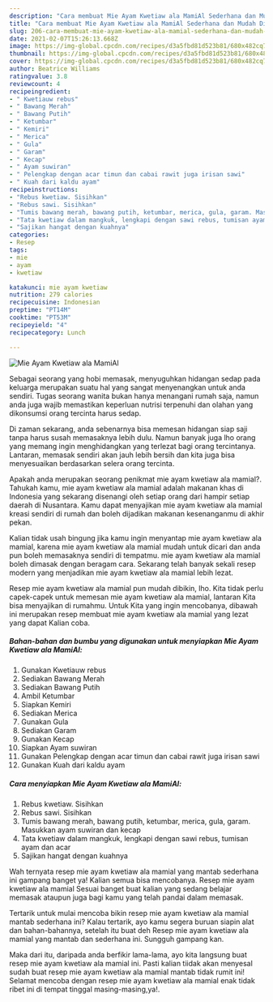 ```yaml
---
description: "Cara membuat Mie Ayam Kwetiaw ala MamiAl Sederhana dan Mudah Dibuat"
title: "Cara membuat Mie Ayam Kwetiaw ala MamiAl Sederhana dan Mudah Dibuat"
slug: 206-cara-membuat-mie-ayam-kwetiaw-ala-mamial-sederhana-dan-mudah-dibuat
date: 2021-02-07T15:26:13.668Z
image: https://img-global.cpcdn.com/recipes/d3a5fbd81d523b81/680x482cq70/mie-ayam-kwetiaw-ala-mamial-foto-resep-utama.jpg
thumbnail: https://img-global.cpcdn.com/recipes/d3a5fbd81d523b81/680x482cq70/mie-ayam-kwetiaw-ala-mamial-foto-resep-utama.jpg
cover: https://img-global.cpcdn.com/recipes/d3a5fbd81d523b81/680x482cq70/mie-ayam-kwetiaw-ala-mamial-foto-resep-utama.jpg
author: Beatrice Williams
ratingvalue: 3.8
reviewcount: 4
recipeingredient:
- " Kwetiauw rebus"
- " Bawang Merah"
- " Bawang Putih"
- " Ketumbar"
- " Kemiri"
- " Merica"
- " Gula"
- " Garam"
- " Kecap"
- " Ayam suwiran"
- " Pelengkap dengan acar timun dan cabai rawit juga irisan sawi"
- " Kuah dari kaldu ayam"
recipeinstructions:
- "Rebus kwetiaw. Sisihkan"
- "Rebus sawi. Sisihkan"
- "Tumis bawang merah, bawang putih, ketumbar, merica, gula, garam. Masukkan ayam suwiran dan kecap"
- "Tata kwetiaw dalam mangkuk, lengkapi dengan sawi rebus, tumisan ayam dan acar"
- "Sajikan hangat dengan kuahnya"
categories:
- Resep
tags:
- mie
- ayam
- kwetiaw

katakunci: mie ayam kwetiaw 
nutrition: 279 calories
recipecuisine: Indonesian
preptime: "PT14M"
cooktime: "PT53M"
recipeyield: "4"
recipecategory: Lunch

---
```



![Mie Ayam Kwetiaw ala MamiAl](https://img-global.cpcdn.com/recipes/d3a5fbd81d523b81/680x482cq70/mie-ayam-kwetiaw-ala-mamial-foto-resep-utama.jpg)

Sebagai seorang yang hobi memasak, menyuguhkan hidangan sedap pada keluarga merupakan suatu hal yang sangat menyenangkan untuk anda sendiri. Tugas seorang  wanita bukan hanya menangani rumah saja, namun anda juga wajib memastikan keperluan nutrisi terpenuhi dan olahan yang dikonsumsi orang tercinta harus sedap.

Di zaman  sekarang, anda sebenarnya bisa memesan hidangan siap saji tanpa harus susah memasaknya lebih dulu. Namun banyak juga lho orang yang memang ingin menghidangkan yang terlezat bagi orang tercintanya. Lantaran, memasak sendiri akan jauh lebih bersih dan kita juga bisa menyesuaikan berdasarkan selera orang tercinta. 



Apakah anda merupakan seorang penikmat mie ayam kwetiaw ala mamial?. Tahukah kamu, mie ayam kwetiaw ala mamial adalah makanan khas di Indonesia yang sekarang disenangi oleh setiap orang dari hampir setiap daerah di Nusantara. Kamu dapat menyajikan mie ayam kwetiaw ala mamial kreasi sendiri di rumah dan boleh dijadikan makanan kesenanganmu di akhir pekan.

Kalian tidak usah bingung jika kamu ingin menyantap mie ayam kwetiaw ala mamial, karena mie ayam kwetiaw ala mamial mudah untuk dicari dan anda pun boleh memasaknya sendiri di tempatmu. mie ayam kwetiaw ala mamial boleh dimasak dengan beragam cara. Sekarang telah banyak sekali resep modern yang menjadikan mie ayam kwetiaw ala mamial lebih lezat.

Resep mie ayam kwetiaw ala mamial pun mudah dibikin, lho. Kita tidak perlu capek-capek untuk memesan mie ayam kwetiaw ala mamial, lantaran Kita bisa menyajikan di rumahmu. Untuk Kita yang ingin mencobanya, dibawah ini merupakan resep membuat mie ayam kwetiaw ala mamial yang lezat yang dapat Kalian coba.

<!--inarticleads1-->

##### Bahan-bahan dan bumbu yang digunakan untuk menyiapkan Mie Ayam Kwetiaw ala MamiAl:

1. Gunakan  Kwetiauw rebus
1. Sediakan  Bawang Merah
1. Sediakan  Bawang Putih
1. Ambil  Ketumbar
1. Siapkan  Kemiri
1. Sediakan  Merica
1. Gunakan  Gula
1. Sediakan  Garam
1. Gunakan  Kecap
1. Siapkan  Ayam suwiran
1. Gunakan  Pelengkap dengan acar timun dan cabai rawit juga irisan sawi
1. Gunakan  Kuah dari kaldu ayam




<!--inarticleads2-->

##### Cara menyiapkan Mie Ayam Kwetiaw ala MamiAl:

1. Rebus kwetiaw. Sisihkan
1. Rebus sawi. Sisihkan
1. Tumis bawang merah, bawang putih, ketumbar, merica, gula, garam. Masukkan ayam suwiran dan kecap
1. Tata kwetiaw dalam mangkuk, lengkapi dengan sawi rebus, tumisan ayam dan acar
1. Sajikan hangat dengan kuahnya




Wah ternyata resep mie ayam kwetiaw ala mamial yang mantab sederhana ini gampang banget ya! Kalian semua bisa mencobanya. Resep mie ayam kwetiaw ala mamial Sesuai banget buat kalian yang sedang belajar memasak ataupun juga bagi kamu yang telah pandai dalam memasak.

Tertarik untuk mulai mencoba bikin resep mie ayam kwetiaw ala mamial mantab sederhana ini? Kalau tertarik, ayo kamu segera buruan siapin alat dan bahan-bahannya, setelah itu buat deh Resep mie ayam kwetiaw ala mamial yang mantab dan sederhana ini. Sungguh gampang kan. 

Maka dari itu, daripada anda berfikir lama-lama, ayo kita langsung buat resep mie ayam kwetiaw ala mamial ini. Pasti kalian tiidak akan menyesal sudah buat resep mie ayam kwetiaw ala mamial mantab tidak rumit ini! Selamat mencoba dengan resep mie ayam kwetiaw ala mamial enak tidak ribet ini di tempat tinggal masing-masing,ya!.

